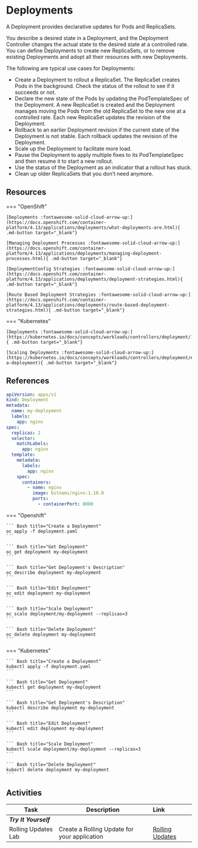 # Deployments

A Deployment provides declarative updates for Pods and ReplicaSets.

You describe a desired state in a Deployment, and the Deployment Controller changes the actual state to the desired state at a controlled rate. You can define Deployments to create new ReplicaSets, or to remove existing Deployments and adopt all their resources with new Deployments.

The following are typical use cases for Deployments:

- Create a Deployment to rollout a ReplicaSet. The ReplicaSet creates Pods in the background. Check the status of the rollout to see if it succeeds or not.
- Declare the new state of the Pods by updating the PodTemplateSpec of the Deployment. A new ReplicaSet is created and the Deployment manages moving the Pods from the old ReplicaSet to the new one at a controlled rate. Each new ReplicaSet updates the revision of the Deployment.
- Rollback to an earlier Deployment revision if the current state of the Deployment is not stable. Each rollback updates the revision of the Deployment.
- Scale up the Deployment to facilitate more load.
- Pause the Deployment to apply multiple fixes to its PodTemplateSpec and then resume it to start a new rollout.
- Use the status of the Deployment as an indicator that a rollout has stuck.
- Clean up older ReplicaSets that you don’t need anymore.

## Resources

=== "OpenShift"

    [Deployments :fontawesome-solid-cloud-arrow-up:](https://docs.openshift.com/container-platform/4.13/applications/deployments/what-deployments-are.html){ .md-button target="_blank"}

    [Managing Deployment Processes :fontawesome-solid-cloud-arrow-up:](https://docs.openshift.com/container-platform/4.13/applications/deployments/managing-deployment-processes.html){ .md-button target="_blank"}

    [DeploymentConfig Strategies :fontawesome-solid-cloud-arrow-up:](https://docs.openshift.com/container-platform/4.13/applications/deployments/deployment-strategies.html){ .md-button target="_blank"}

    [Route Based Deployment Strategies :fontawesome-solid-cloud-arrow-up:](https://docs.openshift.com/container-platform/4.13/applications/deployments/route-based-deployment-strategies.html){ .md-button target="_blank"}

=== "Kubernetes"

    [Deployments :fontawesome-solid-cloud-arrow-up:](https://kubernetes.io/docs/concepts/workloads/controllers/deployment/){ .md-button target="_blank"}

    [Scaling Deployments :fontawesome-solid-cloud-arrow-up:](https://kubernetes.io/docs/concepts/workloads/controllers/deployment/#scaling-a-deployment){ .md-button target="_blank"}

## References

```yaml
apiVersion: apps/v1
kind: Deployment
metadata:
  name: my-deployment
  labels:
    app: nginx
spec:
  replicas: 2
  selector:
    matchLabels:
      app: nginx
  template:
    metadata:
      labels:
        app: nginx
    spec:
      containers:
        - name: nginx
          image: bitnami/nginx:1.16.0
          ports:
            - containerPort: 8080
```

=== "Openshift"

    ``` Bash title="Create a Deployment"
    oc apply -f deployment.yaml
    ```

    ``` Bash title="Get Deployment"
    oc get deployment my-deployment
    ```

    ``` Bash title="Get Deployment's Description"
    oc describe deployment my-deployment
    ```

    ``` Bash title="Edit Deployment"
    oc edit deployment my-deployment
    ```

    ``` Bash title="Scale Deployment"
    oc scale deployment/my-deployment --replicas=3
    ```

    ``` Bash title="Delete Deployment"
    oc delete deployment my-deployment
    ```

=== "Kubernetes"

    ``` Bash title="Create a Deployment"
    kubectl apply -f deployment.yaml
    ```

    ``` Bash title="Get Deployment"
    kubectl get deployment my-deployment
    ```

    ``` Bash title="Get Deployment's Description"
    kubectl describe deployment my-deployment
    ```

    ``` Bash title="Edit Deployment"
    kubectl edit deployment my-deployment
    ```

    ``` Bash title="Scale Deployment"
    kubectl scale deployment/my-deployment --replicas=3
    ```

    ``` Bash title="Delete Deployment"
    kubectl delete deployment my-deployment
    ```

## Activities

| Task                  | Description                                  | Link                                                   |
| --------------------- | -------------------------------------------- | :----------------------------------------------------- |
| **_Try It Yourself_** |                                              |                                                        |
| Rolling Updates Lab   | Create a Rolling Update for your application | [Rolling Updates](../../labs/kubernetes/lab6/index.md) |
